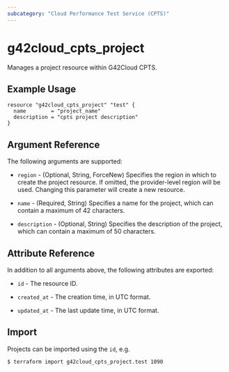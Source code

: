 ```yaml
---
subcategory: "Cloud Performance Test Service (CPTS)"
---
```


# g42cloud_cpts_project

Manages a project resource within G42Cloud CPTS.

## Example Usage

```hcl
resource "g42cloud_cpts_project" "test" {
  name        = "project_name"
  description = "cpts project description"
}
```

## Argument Reference

The following arguments are supported:

* `region` - (Optional, String, ForceNew) Specifies the region in which to create the project resource. If omitted, the
  provider-level region will be used. Changing this parameter will create a new resource.

* `name` - (Required, String) Specifies a name for the project, which can contain a maximum of 42 characters.

* `description` - (Optional, String) Specifies the description of the project, which can contain a maximum of
 50 characters.

## Attribute Reference

In addition to all arguments above, the following attributes are exported:

* `id` - The resource ID.

* `created_at` - The creation time, in UTC format.

* `updated_at` - The last update time, in UTC format.

## Import

Projects can be imported using the `id`, e.g.

```
$ terraform import g42cloud_cpts_project.test 1090
```
